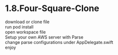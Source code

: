 # 1.8.Four-Square-Clone
download or clone file </br>
run pod install </br>
open workspace file </br>
Setup your own AWS server with Parse </br>
change parse configurations under AppDelegate.swift</br>
enjoy
